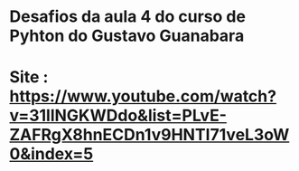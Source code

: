 # Desafios da aula 4 do curso de Pyhton do Gustavo Guanabara
# Site : https://www.youtube.com/watch?v=31llNGKWDdo&list=PLvE-ZAFRgX8hnECDn1v9HNTI71veL3oW0&index=5


